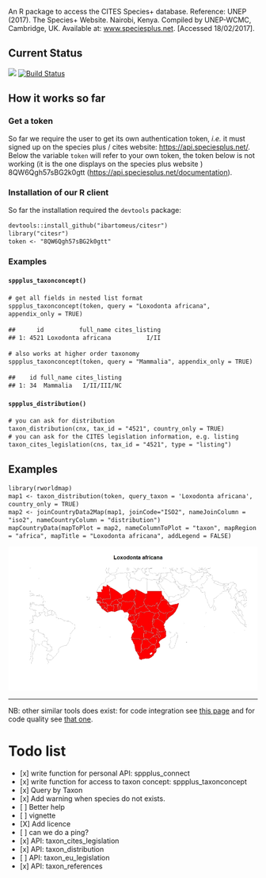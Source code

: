 An R package to access the CITES Species+ database. Reference: UNEP
(2017). The Species+ Website. Nairobi, Kenya. Compiled by UNEP-WCMC,
Cambridge, UK. Available at: www.speciesplus.net. \[Accessed
18/02/2017\].

Current Status
--------------

![](https://img.shields.io/badge/inSileco-InDevelopment-3fb3b2.svg)
[![Build
Status](https://travis-ci.org/ibartomeus/citesr.svg?branch=master)](https://travis-ci.org/ibartomeus/citesr)

How it works so far
-------------------

### Get a token

So far we require the user to get its own authentication token, *i.e.*
it must signed up on the species plus / cites website:
<https://api.speciesplus.net/>. Below the variable `token` will refer to
your own token, the token below is not working (it is the one displays
on the species plus website ) 8QW6Qgh57sBG2k0gtt
(<https://api.speciesplus.net/documentation>).

### Installation of our R client

So far the installation required the `devtools` package:

    devtools::install_github("ibartomeus/citesr")
    library("citesr")
    token <- "8QW6Qgh57sBG2k0gtt"

### Examples

#### `sppplus_taxonconcept()`

    # get all fields in nested list format
    sppplus_taxonconcept(token, query = "Loxodonta africana", appendix_only = TRUE)

    ##      id          full_name cites_listing
    ## 1: 4521 Loxodonta africana          I/II

    # also works at higher order taxonomy
    sppplus_taxonconcept(token, query = "Mammalia", appendix_only = TRUE)

    ##    id full_name cites_listing
    ## 1: 34  Mammalia   I/II/III/NC

#### `sppplus_distribution()`

    # you can ask for distribution
    taxon_distribution(cnx, tax_id = "4521", country_only = TRUE)
    # you can ask for the CITES legislation information, e.g. listing
    taxon_cites_legislation(cns, tax_id = "4521", type = "listing")

Examples
--------

    library(rworldmap)
    map1 <- taxon_distribution(token, query_taxon = 'Loxodonta africana', country_only = TRUE)
    map2 <- joinCountryData2Map(map1, joinCode="ISO2", nameJoinColumn = "iso2", nameCountryColumn = "distribution")
    mapCountryData(mapToPlot = map2, nameColumnToPlot = "taxon", mapRegion = "africa", mapTitle = "Loxodonta africana", addLegend = FALSE)

![](inst/Elephant.jpeg)

------------------------------------------------------------------------

NB: other similar tools does exist: for code integration see [this
page](https://github.com/marketplace/category/continuous-integration)
and for code quality see [that
one](https://github.com/marketplace/category/code-quality).

Todo list
=========

-   \[x\] write function for personal API: sppplus\_connect
-   \[x\] write function for access to taxon concept:
    sppplus\_taxonconcept
-   \[x\] Query by Taxon
-   \[x\] Add warning when species do not exists.
-   \[ \] Better help
-   \[ \] vignette
-   \[X\] Add licence
-   \[ \] can we do a ping?
-   \[x\] API: taxon\_cites\_legislation
-   \[x\] API: taxon\_distribution
-   \[ \] API: taxon\_eu\_legislation
-   \[x\] API: taxon\_references
